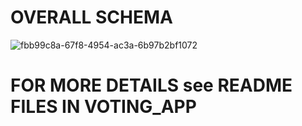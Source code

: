 
# OVERALL SCHEMA
![fbb99c8a-67f8-4954-ac3a-6b97b2bf1072](https://github.com/user-attachments/assets/b0d78645-da6c-4b4b-a8d8-67d9cf81eefb)

# FOR MORE DETAILS see README FILES IN VOTING_APP
